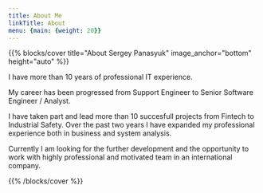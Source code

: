 ```yaml
---
title: About Me
linkTitle: About
menu: {main: {weight: 20}}
---
```


{{% blocks/cover title="About Sergey Panasyuk" image_anchor="bottom" height="auto" %}}

I have more than 10 years of professional IT experience. 

My career has been progressed from Support Engineer to Senior Software Engineer / Analyst. 

I have taken part and lead more than 10 succesfull projects from Fintech to Industrial Safety. 
Over the past two years I have expanded my professional experience both in business and system analysis.

Currently I am looking for the further development and the opportunity to work with highly professional and motivated team in an international company.

{{% /blocks/cover %}}
